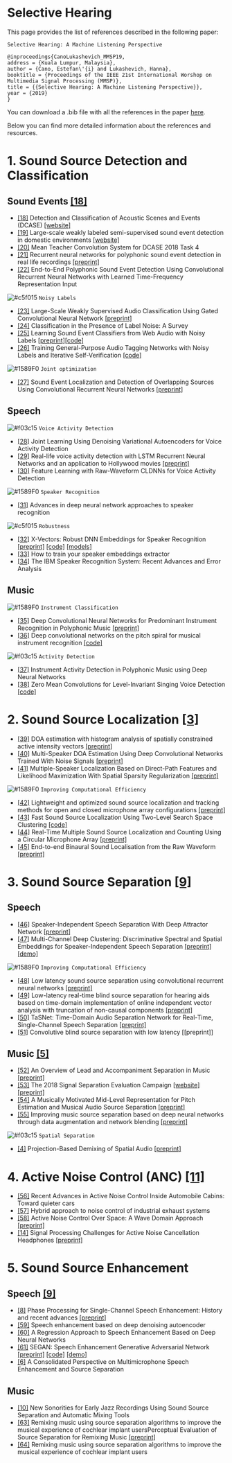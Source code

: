 # Selective Hearing

This page provides the list of references described in the following paper:


```
Selective Hearing: A Machine Listening Perspective

@inproceedings{CanoLukashevich_MMSP19,
address = {Kuala Lumpur, Malaysia},
author = {Cano, Estefan\'{i} and Lukashevich, Hanna},
booktitle = {Proceedings of the IEEE 21st International Worshop on Multimedia Signal Processing (MMSP)},
title = {{Selective Hearing: A Machine Listening Perspective}},
year = {2019}
}
```

You can download a .bib file with all the references in the paper [here](./MMSP19_SelectiveHearing.bib). 

Below you can find more detailed information about the references and resources.


# 1. Sound Source Detection and Classification

## Sound Events [[18]](https://trepo.tuni.fi//handle/10024/116599)
* [[18]](https://trepo.tuni.fi//handle/10024/116599) Detection and Classification of Acoustic Scenes and Events (DCASE) 
[[website]](http://dcase.community/)
* [[19]](http://dcase.community/documents/workshop2018/proceedings/DCASE2018Workshop_Serizel_22.pdf) Large-scale weakly labeled semi-supervised sound event detection in domestic environments 
[[website]](http://dcase.community/challenge2018/task-large-scale-weakly-labeled-semi-supervised-sound-event-detection)
* [[20]](http://dcase.community/documents/challenge2018/technical_reports/DCASE2018_Lu_19.pdf)  Mean Teacher Convolution System for DCASE 2018 Task 4 
* [[21]](https://ieeexplore.ieee.org/abstract/document/7472917) Recurrent neural networks for polyphonic sound event detection in real life recordings
[[preprint]](http://www.cs.tut.fi/sgn/arg/music/tuomasv/parascandolo-icassp2016.pdf)
* [[22]](https://arxiv.org/abs/1805.03647) End-to-End Polyphonic Sound Event Detection Using Convolutional Recurrent Neural Networks with Learned Time-Frequency Representation Input


![#c5f015](https://placehold.it/15/c5f015/000000?text=+) `Noisy Labels`
* [[23]](https://ieeexplore.ieee.org/document/8461975) Large-Scale Weakly Supervised Audio Classification Using Gated Convolutional Neural Network 
[[preprint]](http://personal.ee.surrey.ac.uk/Personal/W.Wang/papers/XuKWP_ICASSP_2018.pdf)
* [[24]](https://ieeexplore.ieee.org/abstract/document/6685834) Classification in the Presence of Label Noise: A Survey
* [[25]](https://ieeexplore.ieee.org/document/8683158) Learning Sound Event Classifiers from Web Audio with Noisy Labels [[preprint]](https://arxiv.org/abs/1901.01189)[[code]](https://github.com/edufonseca/icassp19)
* [[26]](http://dcase.community/documents/challenge2018/technical_reports/DCASE2018_Dorfer_999.pdf) Training General-Purpose Audio Tagging Networks with Noisy Labels and Iterative Self-Verification [[code]](https://github.com/CPJKU/dcase_task2)

![#1589F0](https://placehold.it/15/1589F0/000000?text=+) `Joint optimization`
* [[27]](https://ieeexplore.ieee.org/abstract/document/8567942) Sound Event Localization and Detection of Overlapping Sources Using Convolutional Recurrent Neural Networks [[preprint]](https://arxiv.org/abs/1807.00129)

## Speech
![#f03c15](https://placehold.it/15/f03c15/000000?text=+) `Voice Activity Detection`
* [[28]](https://www.isca-speech.org/archive/Interspeech_2018/pdfs/1151.pdf) Joint Learning Using Denoising Variational Autoencoders for Voice Activity Detection
* [[29]](https://ieeexplore.ieee.org/document/6637694) Real-life voice activity detection with LSTM Recurrent Neural Networks and an application to Hollywood movies [[preprint]](http://citeseerx.ist.psu.edu/viewdoc/download?doi=10.1.1.364.4084&rep=rep1&type=pdf)
* [[30]](https://pdfs.semanticscholar.org/31c7/4962122ba5fe1c469101b5bc2ae6d88c9c18.pdf) Feature Learning with Raw-Waveform CLDNNs for Voice Activity Detection

![#1589F0](https://placehold.it/15/1589F0/000000?text=+) `Speaker Recognition`
* [[31]](https://ieeexplore.ieee.org/abstract/document/7178885) Advances in deep neural network approaches to speaker recognition

![#c5f015](https://placehold.it/15/c5f015/000000?text=+) `Robustness`
* [[32]](https://ieeexplore.ieee.org/document/8461375) X-Vectors: Robust DNN Embeddings for Speaker Recognition [[preprint]](https://www.danielpovey.com/files/2018_icassp_xvectors.pdf) [[code]](https://github.com/kaldi-asr/kaldi/tree/master/egs/sre16/v2) [[models]](http://kaldi-asr.org/models/m3)
* [[33]](https://pdfs.semanticscholar.org/dae7/c5e90bbe1538192d85282757068fef79fafa.pdf?_ga=2.97114969.795981087.1569225783-1727351385.1568271670) How to train your speaker embeddings extractor
* [[34]](https://arxiv.org/pdf/1605.01635.pdf) The IBM Speaker Recognition System: Recent Advances and Error Analysis

## Music 
![#1589F0](https://placehold.it/15/1589F0/000000?text=+) `Instrument Classification`
* [[35]](https://ieeexplore.ieee.org/document/7755799) Deep Convolutional Neural Networks for Predominant Instrument Recognition in Polyphonic Music [[preprint]](https://arxiv.org/pdf/1605.09507.pdf)
* [[36]](https://arxiv.org/abs/1605.06644) Deep convolutional networks on the pitch spiral for musical instrument recognition [[code]](https://github.com/lostanlen/ismir2016)

![#f03c15](https://placehold.it/15/f03c15/000000?text=+) `Activity Detection`
* [[37]](http://ismir2018.ircam.fr/doc/pdfs/275_Paper.pdf) Instrument Activity Detection in Polyphonic Music using Deep Neural Networks
* [[38]](http://www.ofai.at/~jan.schlueter/pubs/2018_ismir.pdf) Zero Mean Convolutions for Level-Invariant Singing Voice Detection [[code]](https://github.com/f0k/ismir2018)

# 2. Sound Source Localization [[3]](https://hal.archives-ouvertes.fr/hal-01058575/document)
* [[39]](https://ieeexplore.ieee.org/document/7952211) DOA estimation with histogram analysis of spatially constrained active intensity vectors [[preprint]](https://pdfs.semanticscholar.org/db39/56916d941cdad01ac4c59cb6749e1e34e010.pdf)
* [[40]](https://ieeexplore.ieee.org/abstract/document/8651493) Multi-Speaker DOA Estimation Using Deep Convolutional Networks Trained With Noise Signals [[preprint]](https://arxiv.org/abs/1807.11722)
* [[41]](https://ieeexplore.ieee.org/document/8010441) Multiple-Speaker Localization Based on Direct-Path Features and Likelihood Maximization With Spatial Sparsity Regularization [[preprint]](https://arxiv.org/abs/1611.01172)

![#1589F0](https://placehold.it/15/1589F0/000000?text=+) `Improving Computational Efficiency`
* [[42]](https://www.sciencedirect.com/science/article/abs/pii/S0921889017309399?via%3Dihub) Lightweight and optimized sound source localization and tracking methods for open and closed microphone array configurations [[preprint]](https://arxiv.org/abs/1812.00115)
* [[43]](https://ieeexplore.ieee.org/document/7039285) Fast Sound Source Localization Using Two-Level Search Space Clustering [[code]](https://github.com/LeeTaewoo/fast_sound_source_localization_using_TLSSC)
* [[44]](https://ieeexplore.ieee.org/document/6557035) Real-Time Multiple Sound Source Localization and Counting Using a Circular Microphone Array [[preprint]](https://hal.archives-ouvertes.fr/hal-01367320/document)
* [[45]](https://ieeexplore.ieee.org/document/8683732) End-to-end Binaural Sound Localisation from the Raw Waveform [[preprint]](https://arxiv.org/abs/1904.01916)

# 3. Sound Source Separation [[9]](https://www.wiley.com/en-sg/Audio+Source+Separation+and+Speech+Enhancement-p-9781119279891)
## Speech
* [[46]](https://ieeexplore.ieee.org/abstract/document/8264702) Speaker-Independent Speech Separation With Deep Attractor Network [[preprint]](https://arxiv.org/abs/1707.03634)
* [[47]](https://ieeexplore.ieee.org/document/8461639) Multi-Channel Deep Clustering: Discriminative Spectral and Spatial Embeddings for Speaker-Independent Speech Separation [[preprint]](https://www.merl.com/publications/docs/TR2018-007.pdf) [[demo]](http://www.merl.com/demos/deep-clustering)

![#1589F0](https://placehold.it/15/1589F0/000000?text=+) `Improving Computational Efficiency`
* [[48]](https://ieeexplore.ieee.org/document/8169997) Low latency sound source separation using convolutional recurrent neural networks [[preprint]](http://www.cs.tut.fi/~tuomasv/papers/PID4978439.pdf)
* [[49]](https://ieeexplore.ieee.org/document/7952149) Low-latency real-time blind source separation for hearing aids based on time-domain implementation of online independent vector analysis with truncation of non-causal components [[preprint]](http://spandh.dcs.shef.ac.uk/chat2017/papers/CHAT_2017_sunohara.pdf)
* [[50]](https://ieeexplore.ieee.org/abstract/document/8462116) TaSNet: Time-Domain Audio Separation Network for Real-Time, Single-Channel Speech Separation [[preprint]](https://arxiv.org/abs/1711.00541)
* [[51]](https://ieeexplore.ieee.org/document/7602895) Convolutive blind source separation with low latency [[preprint]]

## Music [[5]](https://ieeexplore.ieee.org/document/8588410)

* [[52]](https://ieeexplore.ieee.org/abstract/document/8336997) An Overview of Lead and Accompaniment Separation in Music [[preprint]](https://arxiv.org/abs/1804.08300)
* [[53]](https://link.springer.com/chapter/10.1007/978-3-319-93764-9_28) The 2018 Signal Separation Evaluation Campaign [[website]](https://sisec18.unmix.app/#/) [[preprint]](https://arxiv.org/abs/1804.06267)
* [[54]](https://ieeexplore.ieee.org/document/5784290) A Musically Motivated Mid-Level Representation for Pitch Estimation and Musical Audio Source Separation [[preprint]](https://www.researchgate.net/publication/220373063_A_Musically_Motivated_Mid-Level_Representation_for_Pitch_Estimation_and_Musical_Audio_Source_Separation)
* [[55]](https://ieeexplore.ieee.org/document/7952158) Improving music source separation based on deep neural networks through data augmentation and network blending [[preprint]](https://pdfs.semanticscholar.org/76e4/fb97d6fa7c870f5f8ec6d78242d43650b282.pdf)

![#f03c15](https://placehold.it/15/f03c15/000000?text=+)  `Spatial Separation`
* [[4]](https://ieeexplore.ieee.org/document/7473924) Projection-Based Demixing of Spatial Audio [[preprint]](https://hal.inria.fr/hal-01260588/document)

# 4. Active Noise Control (ANC) [[11]](https://ieeexplore.ieee.org/abstract/document/763310)

* [[56]](https://ieeexplore.ieee.org/document/7736174) Recent Advances in Active Noise Control Inside Automobile Cabins: Toward quieter cars
* [[57]](https://www.sciencedirect.com/science/article/abs/pii/S0003682X17303079) Hybrid approach to noise control of industrial exhaust systems 
* [[58]](https://ieeexplore.ieee.org/abstract/document/8264817) Active Noise Control Over Space: A Wave Domain Approach [[preprint]](http://users.cecs.anu.edu.au/~thush/publications/2018/ANC_Aimee.pdf)
* [[14]](https://ieeexplore.ieee.org/document/8577985) Signal Processing Challenges for Active Noise Cancellation Headphones [[preprint]](http://ikspub.iks.rwth-aachen.de/pdfs/liebich18c.pdf)

# 5. Sound Source Enhancement
## Speech [[9]](https://www.wiley.com/en-sg/Audio+Source+Separation+and+Speech+Enhancement-p-9781119279891)
* [[8]](https://ieeexplore.ieee.org/document/7038277) Phase Processing for Single-Channel Speech Enhancement: History and recent advances [[preprint]](http://www.jonathanleroux.org/pdf/Gerkmann2015SPM03.pdf)
* [[59]](https://www.isca-speech.org/archive/archive_papers/interspeech_2013/i13_0436.pdf) Speech enhancement based on deep denoising autoencoder
* [[60]](https://ieeexplore.ieee.org/document/6932438) A Regression Approach to Speech Enhancement Based on Deep Neural Networks 
* [[61]](https://www.isca-speech.org/archive/Interspeech_2017/pdfs/1428.PDF) SEGAN: Speech Enhancement Generative Adversarial Network [[preprint]](https://arxiv.org/abs/1703.09452) [[code]](https://arxiv.org/abs/1703.09452) [[demo]](http://veu.talp.cat/segan/)
* [[6]](https://ieeexplore.ieee.org/document/7805139) A Consolidated Perspective on Multimicrophone Speech Enhancement and Source Separation

## Music
* [[10]](https://archives.ismir.net/ismir2015/paper/000190.pdf) New Sonorities for Early Jazz Recordings Using Sound Source Separation and Automatic Mixing Tools
* [[63]](http://www.aes.org/e-lib/browse.cfm?elib=19277) Remixing music using source separation algorithms to improve the musical experience of cochlear implant usersPerceptual Evaluation of Source Separation for Remixing Music [[preprint]](https://pdfs.semanticscholar.org/1afc/2d6d7ef1c07e63e773cf0d0fbeb1f61db83c.pdf)
* [[64]](https://asa.scitation.org/doi/10.1121/1.4971424) Remixing music using source separation algorithms to improve the musical experience of cochlear implant users



